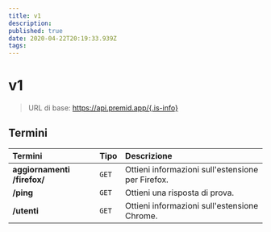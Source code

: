 ```yaml
---
title: v1
description:
published: true
date: 2020-04-22T20:19:33.939Z
tags:
---
```


# v1

> URL di base: https://api.premid.app/{.is-info}


## Termini

<table>
  <thead>
    <tr>
      <th style="text-align:left">Termini</th>
      <th style="text-align:left">Tipo</th>
      <th style="text-align:left">Descrizione</th>
    </tr>
  </thead>
  <tbody>
    <tr>
      <td style="text-align:left"><b>aggiornamenti /firefox/</b>
      </td>
      <td style="text-align:left"><code>GET</code></td>
      <td style="text-align:left">Ottieni informazioni sull'estensione per Firefox.</td>
    </tr>
    <tr>
      <td style="text-align:left"><b>/ping</b>
      </td>
      <td style="text-align:left"><code>GET</code></td>
      <td style="text-align:left">Ottieni una risposta di prova.</td>
    </tr>
    <tr>
      <td style="text-align:left"><b>/utenti</b>
      </td>
      <td style="text-align:left"><code>GET</code></td>
      <td style="text-align:left">Ottieni informazioni sull'estensione Chrome.</td>
    </tr>
  </tbody>
</table>

